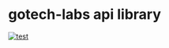 # gotech-labs api library
[![test](https://github.com/gotech-labs/api/actions/workflows/test.yml/badge.svg)](https://github.com/gotech-labs/api/actions/workflows/test.yml)
